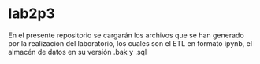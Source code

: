 # lab2p3
En el presente repositorio se cargarán los archivos que se han generado por la realización del laboratorio, los cuales son el ETL en formato ipynb, el almacén de datos en su versión .bak y .sql 
